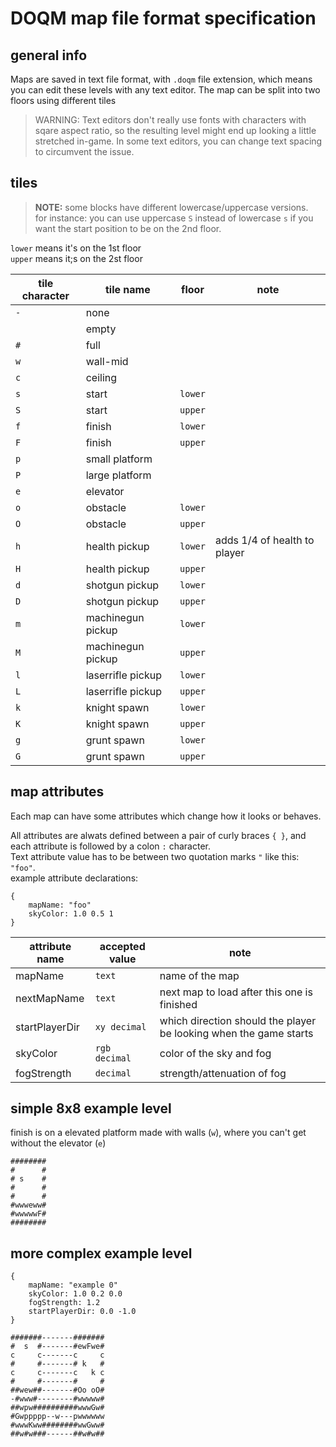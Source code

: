 # DOQM map file format specification



## general info
Maps are saved in text file format, with `.doqm` file extension, which means you can edit these levels with any text editor. The map can be split into two floors using different tiles  

>WARNING: Text editors don't really use fonts with characters with sqare aspect ratio,
so the resulting level might end up looking a little stretched in-game. In some text
editors, you can change text spacing to circumvent the issue.



## tiles
>**NOTE:** some blocks have different lowercase/uppercase versions.  
for instance: you can use uppercase `S` instead of lowercase `s` if you want the start position to be on the 2nd floor.

`lower` means it's on the 1st floor  
`upper` means it;s on the 2st floor  

tile character | tile name          | floor   | note        
-------------- | ------------------ | ------- | ------------
`-`            | none               |         |
` `            | empty              |         |
`#`            | full               |         |
`w`            | wall-mid           |         |
`c`            | ceiling            |         |
`s`            | start              | `lower` |
`S`            | start              | `upper` |
`f`            | finish             | `lower` |
`F`            | finish             | `upper` |
`p`            | small platform     |         |
`P`            | large platform     |         |
`e`            | elevator           |         |
`o`            | obstacle           | `lower` |
`O`            | obstacle           | `upper` |
`h`            | health pickup      | `lower` | adds 1/4 of health to player
`H`            | health pickup      | `upper` |
`d`            | shotgun pickup     | `lower` |
`D`            | shotgun pickup     | `upper` |
`m`            | machinegun pickup  | `lower` |
`M`            | machinegun pickup  | `upper` |
`l`            | laserrifle pickup  | `lower` |
`L`            | laserrifle pickup  | `upper` |
`k`            | knight spawn       | `lower` |
`K`            | knight spawn       | `upper` |
`g`            | grunt spawn        | `lower` |
`G`            | grunt spawn        | `upper` |



## map attributes
Each map can have some attributes which change how it looks or behaves.  

All attributes are alwats defined between a pair of curly braces `{ }`, and each attribute is followed by a colon `:` character.  
Text attribute value has to be between two quotation marks `"` like this: `"foo"`.  
example attribute declarations:  
```
{
	mapName: "foo"
	skyColor: 1.0 0.5 1
}
```


attribute name | accepted value | note
-------------- | -------------- | ----
mapName        | `text`         | name of the map
nextMapName    | `text`         | next map to load after this one is finished
startPlayerDir | `xy decimal`   | which direction should the player be looking when the game starts
skyColor       | `rgb decimal`  | color of the sky and fog
fogStrength    | `decimal`      | strength/attenuation of fog



## simple 8x8 example level
finish is on a elevated platform made with walls (`w`), where you can't get without the elevator (`e`)  

```
########
#      #
# s    #
#      #
#      #
#wwweww#
#wwwwwF#
########
```

## more complex example level

```
{
	mapName: "example 0"
	skyColor: 1.0 0.2 0.0
	fogStrength: 1.2
	startPlayerDir: 0.0 -1.0
}

#######-------#######
#  s  #-------#ewFwe#
c     c-------c     c
#     #-------# k   #
c     c-------c   k c
#     #-------#     #
##wew##-------#Oo oO#
-#www#--------#wwwww#
##wpw##########wwwGw#
#Gwppppp--w---pwwwwww
#wwwKww########wwGww#
##w#w###------##w#w##
```